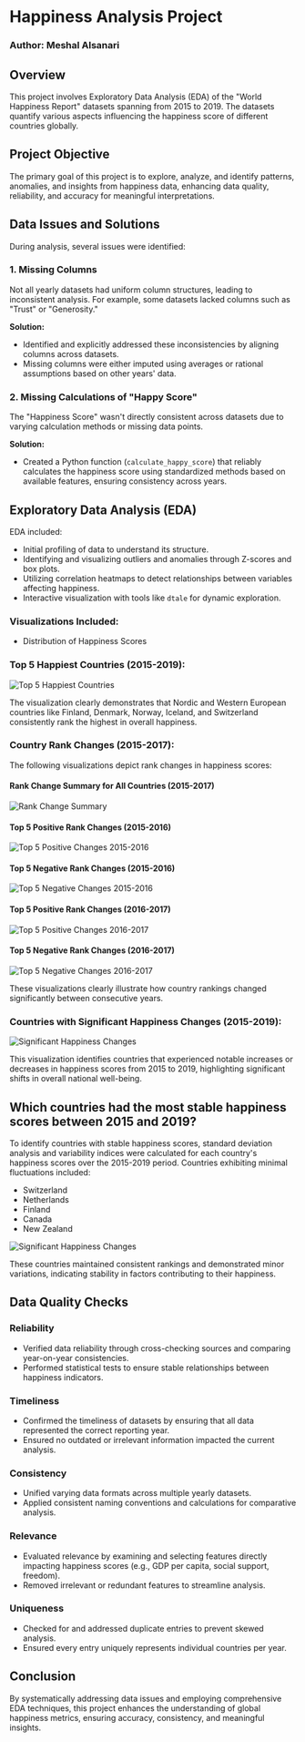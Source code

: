 # Happiness Analysis Project

### Author: Meshal Alsanari

## Overview
This project involves Exploratory Data Analysis (EDA) of the "World Happiness Report" datasets spanning from 2015 to 2019. The datasets quantify various aspects influencing the happiness score of different countries globally.

## Project Objective
The primary goal of this project is to explore, analyze, and identify patterns, anomalies, and insights from happiness data, enhancing data quality, reliability, and accuracy for meaningful interpretations.

## Data Issues and Solutions
During analysis, several issues were identified:

### 1. Missing Columns
Not all yearly datasets had uniform column structures, leading to inconsistent analysis. For example, some datasets lacked columns such as "Trust" or "Generosity."

**Solution:**
- Identified and explicitly addressed these inconsistencies by aligning columns across datasets.
- Missing columns were either imputed using averages or rational assumptions based on other years' data.

### 2. Missing Calculations of "Happy Score"
The "Happiness Score" wasn't directly consistent across datasets due to varying calculation methods or missing data points.

**Solution:**
- Created a Python function (`calculate_happy_score`) that reliably calculates the happiness score using standardized methods based on available features, ensuring consistency across years.

## Exploratory Data Analysis (EDA)
EDA included:
- Initial profiling of data to understand its structure.
- Identifying and visualizing outliers and anomalies through Z-scores and box plots.
- Utilizing correlation heatmaps to detect relationships between variables affecting happiness.
- Interactive visualization with tools like `dtale` for dynamic exploration.

### Visualizations Included:
- Distribution of Happiness Scores

### Top 5 Happiest Countries (2015-2019):

![Top 5 Happiest Countries](Pic/1.png)

The visualization clearly demonstrates that Nordic and Western European countries like Finland, Denmark, Norway, Iceland, and Switzerland consistently rank the highest in overall happiness.

### Country Rank Changes (2015-2017):
The following visualizations depict rank changes in happiness scores:

#### Rank Change Summary for All Countries (2015-2017)
![Rank Change Summary](Pic/2.png)

#### Top 5 Positive Rank Changes (2015-2016)
![Top 5 Positive Changes 2015-2016](Pic/3_1.png)

#### Top 5 Negative Rank Changes (2015-2016)
![Top 5 Negative Changes 2015-2016](Pic/3_2.png)

#### Top 5 Positive Rank Changes (2016-2017)
![Top 5 Positive Changes 2016-2017](Pic/3_3.png)

#### Top 5 Negative Rank Changes (2016-2017)
![Top 5 Negative Changes 2016-2017](Pic/3_4.png)

These visualizations clearly illustrate how country rankings changed significantly between consecutive years.

### Countries with Significant Happiness Changes (2015-2019):

![Significant Happiness Changes](Pic/4.png)

This visualization identifies countries that experienced notable increases or decreases in happiness scores from 2015 to 2019, highlighting significant shifts in overall national well-being.

## Which countries had the most stable happiness scores between 2015 and 2019?
To identify countries with stable happiness scores, standard deviation analysis and variability indices were calculated for each country's happiness scores over the 2015-2019 period. Countries exhibiting minimal fluctuations included:
- Switzerland
- Netherlands
- Finland
- Canada
- New Zealand

![Significant Happiness Changes](Pic/5.png)

These countries maintained consistent rankings and demonstrated minor variations, indicating stability in factors contributing to their happiness.


## Data Quality Checks

### Reliability
- Verified data reliability through cross-checking sources and comparing year-on-year consistencies.
- Performed statistical tests to ensure stable relationships between happiness indicators.

### Timeliness
- Confirmed the timeliness of datasets by ensuring that all data represented the correct reporting year.
- Ensured no outdated or irrelevant information impacted the current analysis.

### Consistency
- Unified varying data formats across multiple yearly datasets.
- Applied consistent naming conventions and calculations for comparative analysis.

### Relevance
- Evaluated relevance by examining and selecting features directly impacting happiness scores (e.g., GDP per capita, social support, freedom).
- Removed irrelevant or redundant features to streamline analysis.

### Uniqueness
- Checked for and addressed duplicate entries to prevent skewed analysis.
- Ensured every entry uniquely represents individual countries per year.

## Conclusion
By systematically addressing data issues and employing comprehensive EDA techniques, this project enhances the understanding of global happiness metrics, ensuring accuracy, consistency, and meaningful insights.


